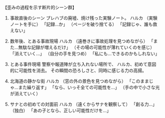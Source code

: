 【歪みの過程を示す断片的シーン群】

1. 事故直後のシーン
プレハブの廃墟、焼け残った実験ノート。
ハルカ
（実験ノートを手に）
「記録...か」
（ページを破り捨てる）
「記録じゃ、誰も救えない」

2. 数年後、とある事故現場
ハルカ
（遠巻きに事故処理を見つめながら）
「また...無駄な記録が増えるだけ」
（その場の可能性が薄れていくのを感じ）
「消えていく...」
（自分の手を見つめ）
「私にも...できるのかもしれない」

3. とある事件現場
警察や報道陣が立ち入れない場所で、
ハルカ、初めて意図的に可能性を消去。
その瞬間の恐ろしさと、同時に感じる力の高揚。

4. 北海道の静かな街
ハルカ
（窓の外の景色を見つめながら）
「このままじゃ...また繰り返す」
「なら、いっそ全ての可能性を...」
（手の中で小さな光が消えていく）

5. サナとの初めての対面前
ハルカ
（遠くからサナを観察して）
「創る力...」
（独白）
「あの子となら、正しい可能性だけを...」